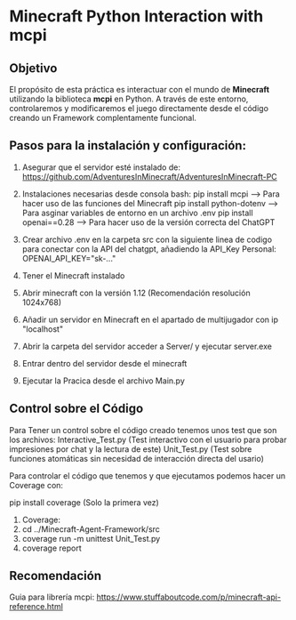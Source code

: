 # Minecraft Python Interaction with mcpi

## Objetivo
El propósito de esta práctica es interactuar con el mundo de **Minecraft** utilizando la biblioteca **mcpi** en Python. A través de este entorno, controlaremos y modificaremos el juego directamente desde el código creando un Framework complentamente funcional.

## Pasos para la instalación y configuración:

1. Asegurar que el servidor esté instalado de: https://github.com/AdventuresInMinecraft/AdventuresInMinecraft-PC
2. Instalaciones necesarias desde consola bash: 
pip install mcpi            --> Para hacer uso de las funciones del Minecraft
pip install python-dotenv   --> Para asginar variables de entorno en un archivo .env
pip install openai==0.28    --> Para hacer uso de la versión correcta del ChatGPT

3. Crear archivo .env en la carpeta src con la siguiente linea de codigo para conectar con la API del chatgpt, añadiendo la API_Key Personal:
    OPENAI_API_KEY="sk-..."

4. Tener el Minecraft instalado
5. Abrir minecraft con la versión 1.12 (Recomendación resolución 1024x768)
6. Añadir un servidor en Minecraft en el apartado de multijugador con ip "localhost"
7. Abrir la carpeta del servidor acceder a Server/ y ejecutar server.exe
8. Entrar dentro del servidor desde el minecraft
9. Ejecutar la Pracica desde el archivo Main.py


## Control sobre el Código

Para Tener un control sobre el código creado tenemos unos test que son los archivos:
    Interactive_Test.py  (Test interactivo con el usuario para probar impresiones por chat y la lectura de este) 
    Unit_Test.py         (Test sobre funciones atomáticas sin necesidad de interacción directa del usario)


Para controlar el código que tenemos y que ejecutamos podemos hacer un Coverage con:

pip install coverage (Solo la primera vez)
1. Coverage:
2. cd ../Minecraft-Agent-Framework/src
3. coverage run -m unittest Unit_Test.py
4. coverage report

## Recomendación

Guia para librería mcpi:
https://www.stuffaboutcode.com/p/minecraft-api-reference.html

